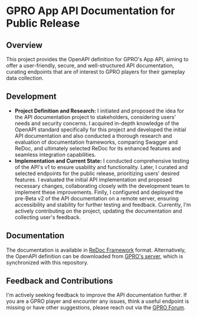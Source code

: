 # GPRO App API Documentation for Public Release

## Overview
This project provides the OpenAPI definition for GPRO's App API, aiming to offer a user-friendly, secure, and well-structured API documentation, curating endpoints that are of interest to GPRO players for their gameplay data collection.

## Development
* **Project Definition and Research:** I initiated and proposed the idea for the API documentation project to stakeholders, considering users' needs and security concerns. I acquired in-depth knowledge of the OpenAPI standard specifically for this project and developed the initial API documentation and also conducted a thorough research and evaluation of documentation frameworks, comparing Swagger and ReDoc, and ultimately selected ReDoc for its enhanced features and seamless integration capabilities.
* **Implementation and Current State:** I conducted comprehensive testing of the API's v1 to ensure usability and functionality. Later, I curated and selected endpoints for the public release, prioritizing users' desired features. I evaluated the initial API implementation and proposed necessary changes, collaborating closely with the development team to implement these improvements. Finlly, I configured and deployed the pre-Beta v2 of the API documentation on a remote server, ensuring accessibility and stability for further testing and feedback. Currently, I'm actively contributing on the project, updating the documentation and collecting user's feedback.

## Documentation
The documentation is available in [ReDoc Framework](https://api.gpro.net/) format. Alternatively, the OpenAPI definition can be downloaded from [GPRO's server](https://api.gpro.net/gpro-public-api.yml), which is synchronized with this repository.

## Feedback and Contributions
I'm actively seeking feedback to improve the API documentation further. If you are a GPRO player and encounter any issues, think a useful endpoint is missing or have other suggestions, please reach out via the [GPRO Forum](https://gpro.net/forum/ViewTopic.asp?TopicId=32017#scroll).
